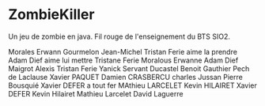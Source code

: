 ZombieKiller
============

Un jeu de zombie en java. Fil rouge de l'enseignement du BTS SIO2.

Morales Erwann
Gourmelon Jean-Michel
Tristan Ferie aime la prendre
Adam Dief aime lui mettre
Tristane Ferie
Moralous Erwanne
Adam Dief 
Maigrot Alexis
Tristan Ferie
Yanick Servant
Ducastel Benoit
Gauthier Pech de Laclause
Xavier PAQUET
Damien CRASBERCU
charles Jussan
Pierre Bousquié 
Xavier DEFER a tout fer
MAthieu LARCELET
Kevin HILAIRET
Xavier DEFER
Kevin Hilairet
Mathieu Larcelet
David Laguerre
